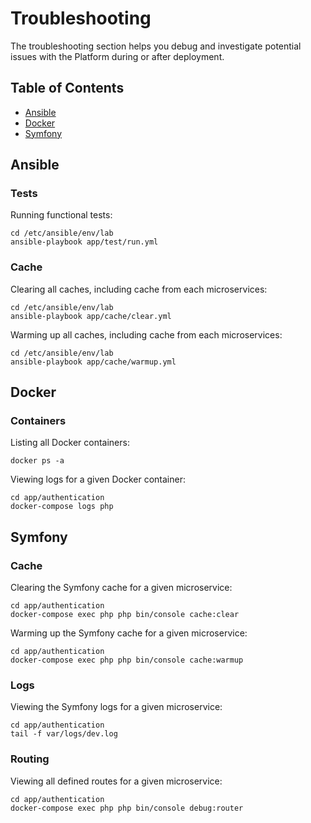 # Troubleshooting

The troubleshooting section helps you debug and investigate potential issues with the Platform during or after deployment.

## Table of Contents

- [Ansible](#ansible)
- [Docker](#docker)
- [Symfony](#symfony)

## Ansible

### Tests

Running functional tests:

```
cd /etc/ansible/env/lab
ansible-playbook app/test/run.yml
```

### Cache

Clearing all caches, including cache from each microservices:

```
cd /etc/ansible/env/lab
ansible-playbook app/cache/clear.yml
```

Warming up all caches, including cache from each microservices:

```
cd /etc/ansible/env/lab
ansible-playbook app/cache/warmup.yml
```

## Docker

### Containers

Listing all Docker containers:

```
docker ps -a
```

Viewing logs for a given Docker container:

```
cd app/authentication
docker-compose logs php
```

## Symfony

### Cache

Clearing the Symfony cache for a given microservice:

```
cd app/authentication
docker-compose exec php php bin/console cache:clear
```

Warming up the Symfony cache for a given microservice:

```
cd app/authentication
docker-compose exec php php bin/console cache:warmup
```

### Logs

Viewing the Symfony logs for a given microservice:

```
cd app/authentication
tail -f var/logs/dev.log
```

### Routing

Viewing all defined routes for a given microservice:

```
cd app/authentication
docker-compose exec php php bin/console debug:router
```

